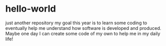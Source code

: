 # hello-world
just another repository
my goal this year is to learn some coding to eventually help me understand how software is developed and produced. Maybe one day I can create some code of my own to help me in my daily life!
